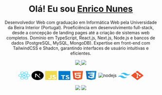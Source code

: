 
<div>
  
  <h1 align="center">
    Olá! Eu sou 
    <a href="https://www.linkedin.com/in/enriconunes/">Enrico Nunes</a>
  </h1>
  
  <p align="center">
    Desenvolvedor Web com graduação em Informática Web pela Universidade da Beira Interior (Portugal).
          Proeficiência em desenvolvimento full-stack, desde a concepção de landing pages até a criação de sistemas web
          completos. Domínio em TypeScript, React.js, Next.js, Node.js e bancos de dados (PostgreSQL, MySQL, MongoDB).
          Expertise em front-end com TailwindCSS e Shadcn, garantindo interfaces de usuário intuitivas e eficientes.

  
</div>

<div align="center">
  <a href="https://github.com/enriconunes">
    <img height="150em" src="https://github-readme-stats.vercel.app/api?username=enriconunes&count_private=true&include_all_commits=true&show_icons=true&theme=dracula&hide_border=false&show_owner=true"/>
    <img height="150em" src="https://github-readme-stats.vercel.app/api/top-langs/?username=enriconunes&theme=dracula&hide_border=false&&layout=compact&hide=python"/>
  </a>
</div>

<div align="center" valign="top"><br>
  <img align="center" alt="React" height="30" width="40" src="https://raw.githubusercontent.com/devicons/devicon/master/icons/react/react-original.svg">
  <img align="center" alt="Next" height="30" width="40" src="https://raw.githubusercontent.com/devicons/devicon/master/icons/nextjs/nextjs-original.svg">
  <img align="center" alt="Js" height="30" width="40" src="https://raw.githubusercontent.com/devicons/devicon/master/icons/javascript/javascript-plain.svg">
  <img align="center" alt="Ts" height="30" width="40" src="https://raw.githubusercontent.com/devicons/devicon/master/icons/typescript/typescript-plain.svg">
  <img align="center" alt="HTML" height="30" width="40" src="https://raw.githubusercontent.com/devicons/devicon/master/icons/html5/html5-original.svg">
  <img align="center" alt="CSS" height="30" width="40" src="https://raw.githubusercontent.com/devicons/devicon/master/icons/css3/css3-original.svg">
  <img align="center" alt="nodejs" height="30" width="40" src="https://cdn.worldvectorlogo.com/logos/nodejs-icon.svg">
  <img align="center" alt="tailwind" height="30" width="40" src="https://raw.githubusercontent.com/devicons/devicon/master/icons/tailwindcss/tailwindcss-original.svg">
  <img align="center" alt="git" height="30" width="40" src="https://raw.githubusercontent.com/devicons/devicon/master/icons/git/git-original.svg">
</div><br>

<div align="center">
  <a href="https://www.linkedin.com/in/enriconunes/" target="_blank"><img src="https://img.shields.io/badge/-LinkedIn-%230077B5?style=for-the-badge&logo=linkedin&logoColor=white" target="_blank"></a> 
  <a href="mailto:enriconunes02@hotmail.com"><img src="https://img.shields.io/badge/Email-blue?style=for-the-badge&logo=gmail&logoColor=white" target="_blank"></a>
</div>
